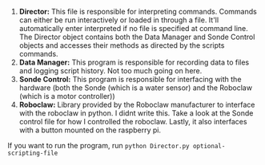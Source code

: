 1. **Director:** This file is responsible for interpreting commands.  Commands can either be run interactively or loaded in through a file.  It'll automatically enter interpreted if no file is specified at command line.  The Director object contains both the Data Manager and Sonde Control objects and accesses their methods as directed by the scripts commands.
2. **Data Manager:**  This program is responsible for recording data to files and logging script history.  Not too much going on here.
3. **Sonde Control:** This program is responsible for interfacing with the hardware (both the Sonde (which is a water sensor) and the Roboclaw (which is a motor controller))
4. **Roboclaw:** Library provided by the Roboclaw manufacturer to interface with the roboclaw in python.  I didnt write this.  Take a look at the Sonde control file for how I controlled the roboclaw.  Lastly, it also interfaces with a button mounted on the raspberry pi.

If you want to run the program, run 
```python Director.py optional-scripting-file```
